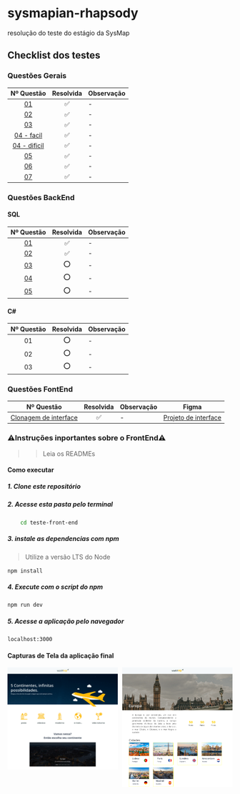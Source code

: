 # sysmapian-rhapsody
resolução do teste do estágio da SysMap


## Checklist dos testes
### Questões Gerais
|                 Nº Questão                  | Resolvida | Observação |
| :-----------------------------------------: | :-------: | ---------- |
|            [01](/01/index.html)             |    ✅     | -          |
|             [02](02/index.html)             |    ✅     | -          |
|             [03](03/index.html)             |    ✅     | -          |
|   [04 - facil](04-jeito-facil/index.html)   |    ✅     | -          |
| [04 - dificil](04-jeito-dificil/index.html) |    ✅     | -          |
|             [05](05/index.html)             |    ✅     | -          |
|             [06](06/index.html)             |    ✅     | -          |
|         [07](07-jQuery/index.html)          |    ✅     | -          |

### Questões BackEnd
#### SQL

|                Nº Questão                 | Resolvida | Observação |
| :---------------------------------------: | :-------: | ---------- |
| [01](/teste-back-end/script-completo.sql) |    ✅     | -          |
| [02](/teste-back-end/script-completo.sql) |    ✅     | -          |
| [03](/teste-back-end/script-completo.sql) |    ⭕     | -          |
| [04](/teste-back-end/script-completo.sql) |    ⭕     | -          |
| [05](/teste-back-end/script-completo.sql) |    ⭕     | -          |

#### C#

| Nº Questão | Resolvida | Observação |
| :--------: | :-------: | ---------- |
|     01     |    ⭕     | -          |
|     02     |    ⭕     | -          |
|     03     |    ⭕     | -          |

### Questões FontEnd
|      Nº Questão       | Resolvida | Observação | Figma                                                                                                                          |
| :-------------------: | :-------: | ---------- | ------------------------------------------------------------------------------------------------------------------------------ |
| [Clonagem de interface](/teste-front-end/) |    ✅     | -          | [Projeto de interface](https://www.figma.com/file/lsKMaX5yqETF2YVg82EfR4/Desafio-1-M%C3%B3dulo-4-ReactJS-(Copy)?node-id=0%3A1) |

### ⚠️Instruções inportantes sobre o FrontEnd⚠️
>> Leia os READMEs
#### Como executar

##### 1. Clone este repositório

##### 2. Acesse esta pasta pelo terminal
```bash 
    cd teste-front-end
```
##### 3. instale as dependencias com npm
> Utilize a versão LTS do Node
```bash
npm install
```

##### 4. Execute com o script do npm 
```bash
npm run dev
```

##### 5. Acesse a aplicação pelo navegador
```bash
localhost:3000
``` 

#### Capturas de Tela da aplicação final
<div style="
    width:100%;
    display:grid;
    grid-template-columns: 1fr 1fr;
    grid-gap:10px;
">
    <img src="teste-front-end/docs/print1.png" />
    <img src="teste-front-end/docs/print2.png" />
</div>